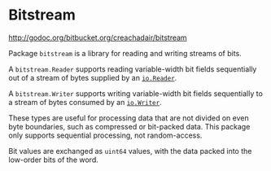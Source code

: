 # Bitstream

http://godoc.org/bitbucket.org/creachadair/bitstream

Package `bitstream` is a library for reading and writing streams of bits.

A `bitstream.Reader` supports reading variable-width bit fields sequentially
out of a stream of bytes supplied by an
[`io.Reader`](http://godoc.org/io#Reader).

A `bitstream.Writer` supports writing variable-width bit fields sequentially to
a stream of bytes consumed by an [`io.Writer`](http://godoc.org/io#Writer).

These types are useful for processing data that are not divided on even byte
boundaries, such as compressed or bit-packed data.  This package only supports
sequential processing, not random-access.

Bit values are exchanged as `uint64` values, with the data packed into the
low-order bits of the word.
